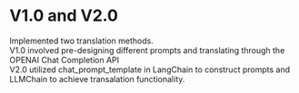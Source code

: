 # V1.0 and V2.0
Implemented two translation methods.\
V1.0 involved pre-designing different prompts and translating through the OPENAI Chat Completion API\
V2.0 utilized chat_prompt_template in LangChain to construct prompts and LLMChain to achieve transalation functionality.
